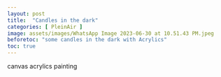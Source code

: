 ```yaml
---
layout: post
title:  "Candles in the dark"
categories: [ PleinAir ]
image: assets/images/WhatsApp Image 2023-06-30 at 10.51.43 PM.jpeg
beforetoc: "some candles in the dark with Acrylics"
toc: true
---
```


canvas acrylics painting